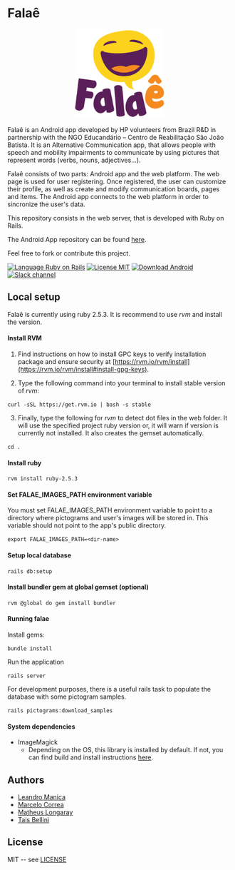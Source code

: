 # Falaê
<p align="center">
  <img src="https://github.com/marcelorcorrea/falae-android/blob/master/app/src/main/res/drawable-xxxhdpi/falaelogotipo_512x512.png?raw=true" width="200" height="200">
</p>

Falaê is an Android app developed by HP volunteers from Brazil R&D in partnership with the NGO Educandário – Centro de Reabilitação São João Batista. It is an Alternative Communication app, that allows people with speech and mobility impairments to communicate by using pictures that represent words (verbs, nouns, adjectives…).

Falaê consists of two parts: Android app and the web platform. The web page is used for user registering. Once registered, the user can customize their profile, as well as create and modify communication boards, pages and items. The Android app connects to the web platform in order to sincronize the user's data.

This repository consists in the web server, that is developed with Ruby on Rails.

The Android App repository can be found [here](https://github.com/marcelorcorrea/falae-android).

Feel free to fork or contribute this project.

[![Language Ruby on Rails](https://img.shields.io/badge/Language-Ruby_on_Rails-red.svg)](https://rubyonrails.org/)
[![License MIT](https://img.shields.io/badge/License-MIT-blue.svg)](LICENSE)
[![Download Android](https://img.shields.io/badge/Download-Google_Play_Store-yellow.svg)](https://play.google.com/store/apps/details?id=org.falaeapp.falae)
[![Slack channel](https://img.shields.io/badge/Chat-Slack-yellow.svg)](https://falaeapp.slack.com)

## Local setup

Falaê is currently using ruby 2.5.3. It is recommend to use *rvm* and install the version.

#### Install RVM

1. Find instructions on how to install GPC keys to verify installation package and ensure security at [https://rvm.io/rvm/install](https://rvm.io/rvm/install#install-gpg-keys).

2. Type the following command into your terminal to install stable version of *rvm*:
```
curl -sSL https://get.rvm.io | bash -s stable
```
3. Finally, type the following for *rvm* to detect dot files in the web folder. It will use the specified project ruby version or, it will warn if version is currently not installed. It also creates the gemset automatically.
```
cd .
```

#### Install ruby
```
rvm install ruby-2.5.3
```

#### Set FALAE_IMAGES_PATH environment variable

You must set FALAE_IMAGES_PATH environment variable to point to a directory where pictograms and user's images will be stored in. This variable should not point to the app's public directory.
```
export FALAE_IMAGES_PATH=<dir-name>
```

#### Setup local database
```
rails db:setup
```

#### Install bundler gem at global gemset (optional)
```
rvm @global do gem install bundler
```

#### Running falae

Install gems:
```
bundle install
```

Run the application
```
rails server
```

For development purposes, there is a useful rails task to populate the database with some pictogram samples.
```
rails pictograms:download_samples
```

#### System dependencies

* ImageMagick
  * Depending on the OS, this library is installed by default. If not, you can find build and install instructions [here](https://imagemagick.org/script/index.php).

## Authors

* [Leandro Manica](https://github.com/leandrohmanica)
* [Marcelo Correa](https://github.com/marcelorcorrea)
* [Matheus Longaray](https://github.com/longaraymatheus)
* [Tais Bellini](https://github.com/taisbellini)

## License

MIT -- see [LICENSE](LICENSE)
